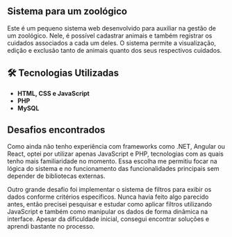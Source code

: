 ## Sistema para um zoológico
Este é um pequeno sistema web desenvolvido para auxiliar na gestão de um zoológico. Nele, é possível cadastrar animais e também registrar os cuidados associados a cada um deles. O sistema permite a visualização, edição e exclusão tanto de animais quanto dos seus respectivos cuidados.


## 🛠️ Tecnologias Utilizadas

- **HTML, CSS e JavaScript**
- **PHP** 
- **MySQL**

## Desafios encontrados

Como ainda não tenho experiência com frameworks como .NET, Angular ou React, optei por utilizar apenas JavaScript e PHP, tecnologias com as quais tenho mais familiaridade no momento. Essa escolha me permitiu focar na lógica do sistema e no funcionamento das funcionalidades principais sem depender de bibliotecas externas.

Outro grande desafio foi implementar o sistema de filtros para exibir os dados conforme critérios específicos. Nunca havia feito algo parecido antes, então precisei pesquisar e estudar como aplicar filtros utilizando JavaScript e também como manipular os dados de forma dinâmica na interface. Apesar da dificuldade inicial, consegui encontrar soluções e aprendi bastante no processo.


